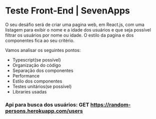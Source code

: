 # Teste Front-End | SevenApps

O seu desáfio será de criar uma pagina web, em React.js, com uma listagem para exibir o nome e a idade dos usuários e que seja possível filtrar os usuários por nome ou idade. O estilo da pagina e dos componentes fica ao seu critério.

Vamos analisar os seguintes pontos:

- Typescript(se possível)
- Organização do código
- Separação dos componentes
- Performance
- Estilo dos componentes
- Testes unitários(se possível)
- Libraries usadas


###  Api para busca dos usuários: GET https://random-persons.herokuapp.com/users
